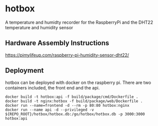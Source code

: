 # hotbox
A temperature and humidty recorder for the RaspberryPi and the DHT22 temperature and humidity sensor

## Hardware Assembly Instructions
https://pimylifeup.com/raspberry-pi-humidity-sensor-dht22/

## Deployment
hotbox can be deployed with docker on the raspberry pi. There are two containers included, the front end and the api.


```
docker build -t hotbox:api -f build/package/cmd/Dockerfile .
docker build -t nginx:hotbox -f build/package/web/Dockerfile .
docker run --name=frontend -d --rm -p 80:80 hotbox:nginx
docker run --name api -d --privileged -v ${REPO_ROOT}/hotbox/hotbox.db:/go/hotbox/hotbox.db -p 3000:3000 hotbox:api
```
